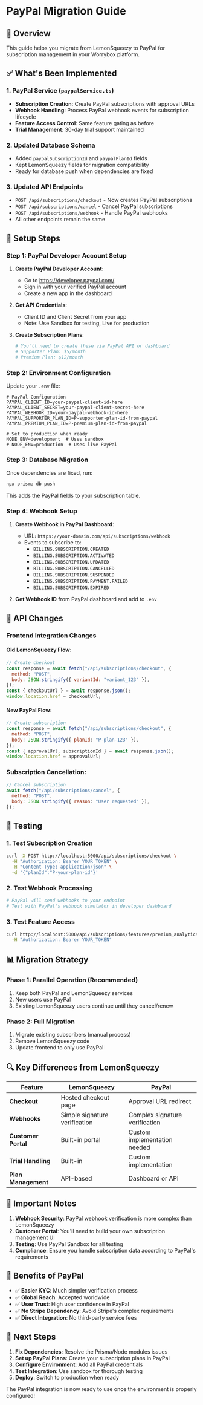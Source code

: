 # PayPal Migration Guide

## 🎯 Overview

This guide helps you migrate from LemonSqueezy to PayPal for subscription management in your Worrybox platform.

## ✅ What's Been Implemented

### 1. PayPal Service (`paypalService.ts`)

- **Subscription Creation**: Create PayPal subscriptions with approval URLs
- **Webhook Handling**: Process PayPal webhook events for subscription lifecycle
- **Feature Access Control**: Same feature gating as before
- **Trial Management**: 30-day trial support maintained

### 2. Updated Database Schema

- Added `paypalSubscriptionId` and `paypalPlanId` fields
- Kept LemonSqueezy fields for migration compatibility
- Ready for database push when dependencies are fixed

### 3. Updated API Endpoints

- `POST /api/subscriptions/checkout` - Now creates PayPal subscriptions
- `POST /api/subscriptions/cancel` - Cancel PayPal subscriptions
- `POST /api/subscriptions/webhook` - Handle PayPal webhooks
- All other endpoints remain the same

## 🔧 Setup Steps

### Step 1: PayPal Developer Account Setup

1. **Create PayPal Developer Account**:

   - Go to https://developer.paypal.com/
   - Sign in with your verified PayPal account
   - Create a new app in the dashboard

2. **Get API Credentials**:

   - Client ID and Client Secret from your app
   - Note: Use Sandbox for testing, Live for production

3. **Create Subscription Plans**:
   ```bash
   # You'll need to create these via PayPal API or dashboard
   # Supporter Plan: $5/month
   # Premium Plan: $12/month
   ```

### Step 2: Environment Configuration

Update your `.env` file:

```env
# PayPal Configuration
PAYPAL_CLIENT_ID=your-paypal-client-id-here
PAYPAL_CLIENT_SECRET=your-paypal-client-secret-here
PAYPAL_WEBHOOK_ID=your-paypal-webhook-id-here
PAYPAL_SUPPORTER_PLAN_ID=P-supporter-plan-id-from-paypal
PAYPAL_PREMIUM_PLAN_ID=P-premium-plan-id-from-paypal

# Set to production when ready
NODE_ENV=development  # Uses sandbox
# NODE_ENV=production  # Uses live PayPal
```

### Step 3: Database Migration

Once dependencies are fixed, run:

```bash
npx prisma db push
```

This adds the PayPal fields to your subscription table.

### Step 4: Webhook Setup

1. **Create Webhook in PayPal Dashboard**:

   - URL: `https://your-domain.com/api/subscriptions/webhook`
   - Events to subscribe to:
     - `BILLING.SUBSCRIPTION.CREATED`
     - `BILLING.SUBSCRIPTION.ACTIVATED`
     - `BILLING.SUBSCRIPTION.UPDATED`
     - `BILLING.SUBSCRIPTION.CANCELLED`
     - `BILLING.SUBSCRIPTION.SUSPENDED`
     - `BILLING.SUBSCRIPTION.PAYMENT.FAILED`
     - `BILLING.SUBSCRIPTION.EXPIRED`

2. **Get Webhook ID** from PayPal dashboard and add to `.env`

## 🔄 API Changes

### Frontend Integration Changes

#### Old LemonSqueezy Flow:

```javascript
// Create checkout
const response = await fetch("/api/subscriptions/checkout", {
  method: "POST",
  body: JSON.stringify({ variantId: "variant_123" }),
});
const { checkoutUrl } = await response.json();
window.location.href = checkoutUrl;
```

#### New PayPal Flow:

```javascript
// Create subscription
const response = await fetch("/api/subscriptions/checkout", {
  method: "POST",
  body: JSON.stringify({ planId: "P-plan-123" }),
});
const { approvalUrl, subscriptionId } = await response.json();
window.location.href = approvalUrl;
```

### Subscription Cancellation:

```javascript
// Cancel subscription
await fetch("/api/subscriptions/cancel", {
  method: "POST",
  body: JSON.stringify({ reason: "User requested" }),
});
```

## 🧪 Testing

### 1. Test Subscription Creation

```bash
curl -X POST http://localhost:5000/api/subscriptions/checkout \
  -H "Authorization: Bearer YOUR_TOKEN" \
  -H "Content-Type: application/json" \
  -d '{"planId":"P-your-plan-id"}'
```

### 2. Test Webhook Processing

```bash
# PayPal will send webhooks to your endpoint
# Test with PayPal's webhook simulator in developer dashboard
```

### 3. Test Feature Access

```bash
curl http://localhost:5000/api/subscriptions/features/premium_analytics/access \
  -H "Authorization: Bearer YOUR_TOKEN"
```

## 📊 Migration Strategy

### Phase 1: Parallel Operation (Recommended)

1. Keep both PayPal and LemonSqueezy services
2. New users use PayPal
3. Existing LemonSqueezy users continue until they cancel/renew

### Phase 2: Full Migration

1. Migrate existing subscribers (manual process)
2. Remove LemonSqueezy code
3. Update frontend to only use PayPal

## 🔍 Key Differences from LemonSqueezy

| Feature             | LemonSqueezy                  | PayPal                         |
| ------------------- | ----------------------------- | ------------------------------ |
| **Checkout**        | Hosted checkout page          | Approval URL redirect          |
| **Webhooks**        | Simple signature verification | Complex signature verification |
| **Customer Portal** | Built-in portal               | Custom implementation needed   |
| **Trial Handling**  | Built-in                      | Custom implementation          |
| **Plan Management** | API-based                     | Dashboard or API               |

## 🚨 Important Notes

1. **Webhook Security**: PayPal webhook verification is more complex than LemonSqueezy
2. **Customer Portal**: You'll need to build your own subscription management UI
3. **Testing**: Use PayPal Sandbox for all testing
4. **Compliance**: Ensure you handle subscription data according to PayPal's requirements

## 🎉 Benefits of PayPal

- ✅ **Easier KYC**: Much simpler verification process
- ✅ **Global Reach**: Accepted worldwide
- ✅ **User Trust**: High user confidence in PayPal
- ✅ **No Stripe Dependency**: Avoid Stripe's complex requirements
- ✅ **Direct Integration**: No third-party service fees

## 🔧 Next Steps

1. **Fix Dependencies**: Resolve the Prisma/Node modules issues
2. **Set up PayPal Plans**: Create your subscription plans in PayPal
3. **Configure Environment**: Add all PayPal credentials
4. **Test Integration**: Use sandbox for thorough testing
5. **Deploy**: Switch to production when ready

The PayPal integration is now ready to use once the environment is properly configured!
